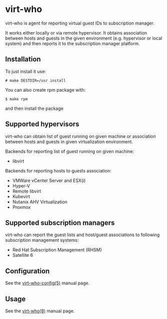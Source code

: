 # virt-who

virt-who is agent for reporting virtual guest IDs to subscription manager.

It works either locally or via remote hypervisor. It obtains association between hosts and guests in the given
environment (e.g. hypervisor or local system) and then reports it to the subscription manager platform.


## Installation

To just install it use:

```
# make DESTDIR=/usr install
```

You can also create rpm package with:

```
$ make rpm
```

and then install the package


## Supported hypervisors

virt-who can obtain list of guest running on given machine or association between hosts and guests in given
virtualization environment.

Backends for reporting list of guest running on given machine:

* libvirt

Backends for reporting hosts to guests association:

* VMWare vCenter Server and ESX(i)
* Hyper-V
* Remote libvirt
* Kubevirt
* Nutanix AHV Virtualization
* Proxmox


## Supported subscription managers

virt-who can report the guest lists and host/guest associations to following subscription management systems:

* Red Hat Subscription Management (RHSM)
* Satellite 6


## Configuration


See the [virt-who-config(5)](virt-who-config.5) manual page.

## Usage

See the [virt-who(8)](virt-who.8) manual page.
